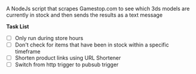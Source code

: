 A NodeJs script that scrapes Gamestop.com to see which 3ds models are currently in stock and then sends the results as a text message

**Task List**

- [ ] Only run during store hours
- [ ] Don't check for items that have been in stock within a specific timeframe
- [ ] Shorten product links using URL Shortener
- [ ] Switch from http trigger to pubsub trigger
